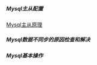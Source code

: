 <h5 > Mysql主从配置</h5>
<a href="https://github.com/Topaz1618/Topaz_work/blob/master/MySQL/Mysql%E4%B8%BB%E4%BB%8E%E5%8E%9F%E7%90%86.md"> Mysql主从原理</a>
<h5> Mysql数据不同步的原因检查和解决</h5>
<h5> Mysql基本操作</h5>

